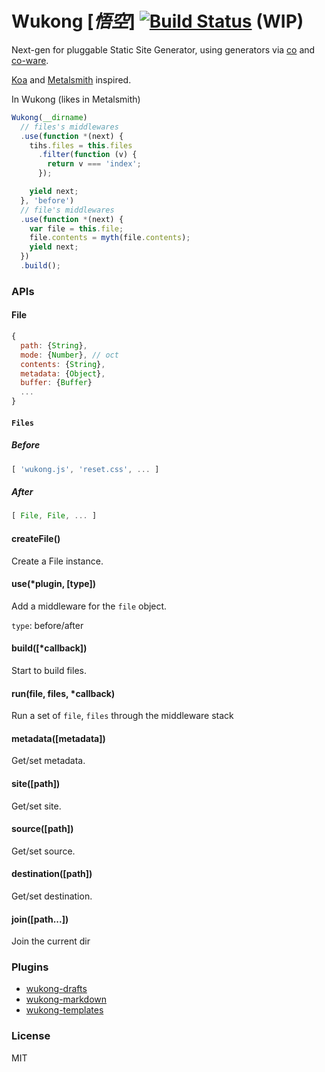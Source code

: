 # Wukong [*悟空*] [![Build Status](https://travis-ci.org/fundon/wukong.svg)](https://travis-ci.org/fundon/wukong) (WIP)

Next-gen for pluggable Static Site Generator, using generators via [co][] and [co-ware][].

[Koa][] and [Metalsmith][] inspired.


In Wukong (likes in Metalsmith)

```js
Wukong(__dirname)
  // files's middlewares
  .use(function *(next) {
    tihs.files = this.files
      .filter(function (v) {
        return v === 'index';
      });

    yield next;
  }, 'before')
  // file's middlewares
  .use(function *(next) {
    var file = this.file;
    file.contents = myth(file.contents);
    yield next;
  })
  .build();
```

### APIs

#### File

```js
{
  path: {String},
  mode: {Number}, // oct
  contents: {String},
  metadata: {Object},
  buffer: {Buffer}
  ...
}
```


#### `Files`

##### Before

```js
[ 'wukong.js', 'reset.css', ... ]

```
##### After

```js
[ File, File, ... ]
```


#### createFile()

  Create a File instance.


#### use(*plugin, [type])

  Add a middleware for the `file` object.

  `type`: before/after


#### build([*callback])

  Start to build files.


#### run(file, files, *callback)

  Run a set of `file`, `files` through the middleware stack


#### metadata([metadata])

  Get/set metadata.


#### site([path])

  Get/set site.


#### source([path])

  Get/set source.


#### destination([path])

  Get/set destination.


#### join([path...])

  Join the current dir

### Plugins

* [wukong-drafts](https://www.npmjs.org/package/wukong-drafts)
* [wukong-markdown](https://www.npmjs.org/package/wukong-markdown)
* [wukong-templates](https://www.npmjs.org/package/wukong-templates)

### License

MIT

[co]: https://github.com/visionmedia/co
[co-ware]: https://github.com/fundon/co-ware
[koa]: https://github.com/koajs/koa
[metalsmith]: https://github.com/segmentio/metalsmith
